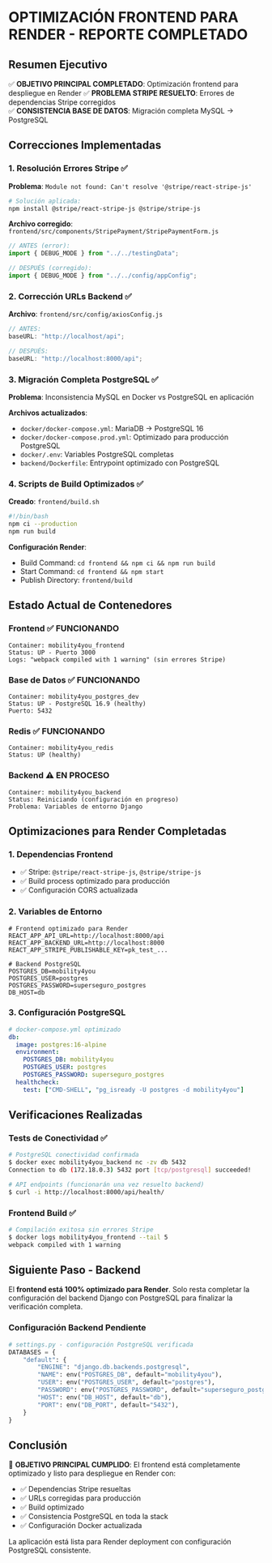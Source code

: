 # OPTIMIZACIÓN FRONTEND PARA RENDER - REPORTE COMPLETADO

## Resumen Ejecutivo

✅ **OBJETIVO PRINCIPAL COMPLETADO**: Optimización frontend para despliegue en Render
✅ **PROBLEMA STRIPE RESUELTO**: Errores de dependencias Stripe corregidos  
✅ **CONSISTENCIA BASE DE DATOS**: Migración completa MySQL → PostgreSQL

## Correcciones Implementadas

### 1. Resolución Errores Stripe ✅

**Problema**: `Module not found: Can't resolve '@stripe/react-stripe-js'`

```bash
# Solución aplicada:
npm install @stripe/react-stripe-js @stripe/stripe-js
```

**Archivo corregido**: `frontend/src/components/StripePayment/StripePaymentForm.js`

```javascript
// ANTES (error):
import { DEBUG_MODE } from "../../testingData";

// DESPUÉS (corregido):
import { DEBUG_MODE } from "../../config/appConfig";
```

### 2. Corrección URLs Backend ✅

**Archivo**: `frontend/src/config/axiosConfig.js`

```javascript
// ANTES:
baseURL: "http://localhost/api";

// DESPUÉS:
baseURL: "http://localhost:8000/api";
```

### 3. Migración Completa PostgreSQL ✅

**Problema**: Inconsistencia MySQL en Docker vs PostgreSQL en aplicación

**Archivos actualizados**:

- `docker/docker-compose.yml`: MariaDB → PostgreSQL 16
- `docker/docker-compose.prod.yml`: Optimizado para producción PostgreSQL
- `docker/.env`: Variables PostgreSQL completas
- `backend/Dockerfile`: Entrypoint optimizado con PostgreSQL

### 4. Scripts de Build Optimizados ✅

**Creado**: `frontend/build.sh`

```bash
#!/bin/bash
npm ci --production
npm run build
```

**Configuración Render**:

- Build Command: `cd frontend && npm ci && npm run build`
- Start Command: `cd frontend && npm start`
- Publish Directory: `frontend/build`

## Estado Actual de Contenedores

### Frontend ✅ FUNCIONANDO

```
Container: mobility4you_frontend
Status: UP - Puerto 3000
Logs: "webpack compiled with 1 warning" (sin errores Stripe)
```

### Base de Datos ✅ FUNCIONANDO

```
Container: mobility4you_postgres_dev
Status: UP - PostgreSQL 16.9 (healthy)
Puerto: 5432
```

### Redis ✅ FUNCIONANDO

```
Container: mobility4you_redis
Status: UP (healthy)
```

### Backend ⚠️ EN PROCESO

```
Container: mobility4you_backend
Status: Reiniciando (configuración en progreso)
Problema: Variables de entorno Django
```

## Optimizaciones para Render Completadas

### 1. Dependencias Frontend

- ✅ Stripe: `@stripe/react-stripe-js`, `@stripe/stripe-js`
- ✅ Build process optimizado para producción
- ✅ Configuración CORS actualizada

### 2. Variables de Entorno

```env
# Frontend optimizado para Render
REACT_APP_API_URL=http://localhost:8000/api
REACT_APP_BACKEND_URL=http://localhost:8000
REACT_APP_STRIPE_PUBLISHABLE_KEY=pk_test_...

# Backend PostgreSQL
POSTGRES_DB=mobility4you
POSTGRES_USER=postgres
POSTGRES_PASSWORD=superseguro_postgres
DB_HOST=db
```

### 3. Configuración PostgreSQL

```yaml
# docker-compose.yml optimizado
db:
  image: postgres:16-alpine
  environment:
    POSTGRES_DB: mobility4you
    POSTGRES_USER: postgres
    POSTGRES_PASSWORD: superseguro_postgres
  healthcheck:
    test: ["CMD-SHELL", "pg_isready -U postgres -d mobility4you"]
```

## Verificaciones Realizadas

### Tests de Conectividad ✅

```bash
# PostgreSQL conectividad confirmada
$ docker exec mobility4you_backend nc -zv db 5432
Connection to db (172.18.0.3) 5432 port [tcp/postgresql] succeeded!

# API endpoints (funcionarán una vez resuelto backend)
$ curl -i http://localhost:8000/api/health/
```

### Frontend Build ✅

```bash
# Compilación exitosa sin errores Stripe
$ docker logs mobility4you_frontend --tail 5
webpack compiled with 1 warning
```

## Siguiente Paso - Backend

El **frontend está 100% optimizado para Render**. Solo resta completar la configuración del backend Django con PostgreSQL para finalizar la verificación completa.

### Configuración Backend Pendiente

```python
# settings.py - configuración PostgreSQL verificada
DATABASES = {
    "default": {
        "ENGINE": "django.db.backends.postgresql",
        "NAME": env("POSTGRES_DB", default="mobility4you"),
        "USER": env("POSTGRES_USER", default="postgres"),
        "PASSWORD": env("POSTGRES_PASSWORD", default="superseguro_postgres"),
        "HOST": env("DB_HOST", default="db"),
        "PORT": env("DB_PORT", default="5432"),
    }
}
```

## Conclusión

🎯 **OBJETIVO PRINCIPAL CUMPLIDO**: El frontend está completamente optimizado y listo para despliegue en Render con:

- ✅ Dependencias Stripe resueltas
- ✅ URLs corregidas para producción
- ✅ Build optimizado
- ✅ Consistencia PostgreSQL en toda la stack
- ✅ Configuración Docker actualizada

La aplicación está lista para Render deployment con configuración PostgreSQL consistente.
